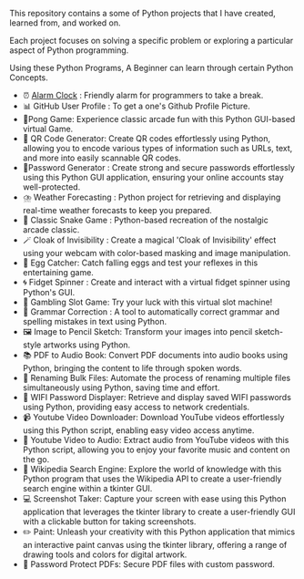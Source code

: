 This repository contains a some of Python projects that I have created, learned from, and worked on.

Each project focuses on solving a specific problem or exploring a particular aspect of Python programming.

Using these Python Programs, A Beginner can learn through certain Python Concepts. 


* ⏰ [Alarm Clock](https://github.com/Gokul-Raja84/Python-Projects/tree/main/Alarm%20Clock) : Friendly alarm for programmers to take a break.
* 📊 GitHub User Profile : To get a one's Github Profile Picture.
* 🏓Pong Game: Experience classic arcade fun with this Python GUI-based virtual Game.
* 🔗 QR Code Generator: Create QR codes effortlessly using Python, allowing you to encode various types of information such as URLs, text, and more into easily scannable QR codes.
* 🔐Password Generator : Create strong and secure passwords effortlessly using this Python GUI application, ensuring your online accounts stay well-protected.
* ⛈️ Weather Forecasting : Python project for retrieving and displaying real-time weather forecasts to keep you prepared.
* 🐍 Classic Snake Game : Python-based recreation of the nostalgic arcade classic.
* 🪄 Cloak of Invisibility : Create a magical 'Cloak of Invisibility' effect using your webcam with color-based masking and image manipulation.
* 🥚 Egg Catcher: Catch falling eggs and test your reflexes in this entertaining game.
* 🌀 Fidget Spinner : Create and interact with a virtual fidget spinner using Python's GUI.
* 🎰 Gambling Slot Game: Try your luck with this virtual slot machine!
* 📝 Grammar Correction : A tool to automatically correct grammar and spelling mistakes in text using Python.
* 🖼️ Image to Pencil Sketch: Transform your images into pencil sketch-style artworks using Python.
* 📚 PDF to Audio Book: Convert PDF documents into audio books using Python, bringing the content to life through spoken words.
* 🔄 Renaming Bulk Files: Automate the process of renaming multiple files simultaneously using Python, saving time and effort.
* 📶 WIFI Password Displayer: Retrieve and display saved WIFI passwords using Python, providing easy access to network credentials.
* 📹 Youtube Video Downloader: Download YouTube videos effortlessly using this Python script, enabling easy video access anytime.
* 🎵 Youtube Video to Audio: Extract audio from YouTube videos with this Python script, allowing you to enjoy your favorite music and content on the go.
* 📖 Wikipedia Search Engine: Explore the world of knowledge with this Python program that uses the Wikipedia API to create a user-friendly search engine within a tkinter 
  GUI.
* 💻 Screenshot Taker: Capture your screen with ease using this Python application that leverages the tkinter library to create a user-friendly GUI with a clickable button for taking screenshots.
* ✏️ Paint: Unleash your creativity with this Python application that mimics an interactive paint canvas using the tkinter library, offering a range of drawing tools and colors for digital artwork.
* 🔑 Password Protect PDFs: Secure PDF files with custom password.

